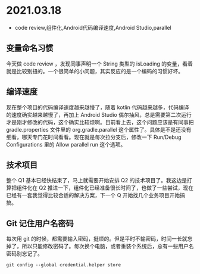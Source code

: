 # 2021.03.18 
- code review,组件化,Android代码编译速度,Android Studio,parallel

## 变量命名习惯

今天做 code review ，发现同事声明一个 String 类型的 isLoading 的变量，看着就是比较别扭的。一个很简单的小问题，其实反应的是一个编码的习惯好坏。

## 编译速度

现在整个项目的代码编译速度越来越慢了，随着 kotlin 代码越来越多，代码编译的速度确实越来越慢了，再加上 Android Studio 偶尔抽风，总是需要第二次运行才是刚才修改的代码，这个确实比较烦啊。目前看上去，这个问题应该是有同事把 gradle.properties 文件里的 org.gradle.parallel 这个属性了。具体是不是还没有细看，哪天专门花时间看看。现在就是每次拉分支后，修改一下 Run/Debug Configurations 里的 Allow parallel run 这个选项。

## 技术项目

整个 Q1 基本已经快结束了，马上就需要开始安排 Q2 的技术项目了。我这边是打算把组件化在 Q2 推进一下，组件化已经准备很长时间了，也做了一些尝试，现在已经有一套我觉得比较合适的解决方案，下一个 Q 开始找几个业务项目开始搞搞。


## Git 记住用户名密码

每次用 git 的时候，都需要输入密码，挺烦的。但是平时不输密码，时间一长就忘掉了，所以只能修改密码了。每次换个电脑，或者重装个系统后，总有一些用户名密码别忘记了。

	git config --global credential.helper store
